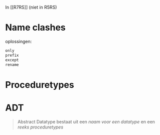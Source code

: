 In [[R7RS]] (niet in R5RS)

# Name clashes
oplossingen:
```scheme
only
prefix
except
rename
```

# Proceduretypes


# ADT
> Abstract Datatype bestaat uit een _naam voor een datatype_ en een _reeks proceduretypes_


